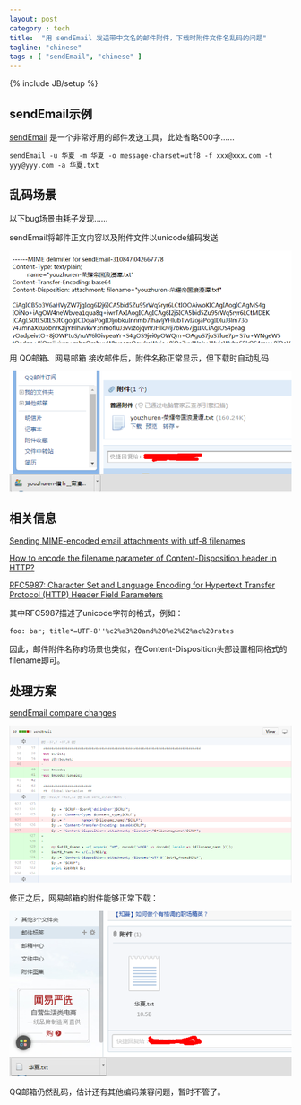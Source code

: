 ```yaml
---
layout: post
category : tech
title:  "用 sendEmail 发送带中文名的邮件附件，下载时附件文件名乱码的问题"
tagline: "chinese"
tags : [ "sendEmail", "chinese" ] 
---
```

{% include JB/setup %}

## sendEmail示例

[sendEmail](https://github.com/mogaal/sendemail) 是一个非常好用的邮件发送工具，此处省略500字……

    sendEmail -u 华夏 -m 华夏 -o message-charset=utf8 -f xxx@xxx.com -t yyy@yyy.com -a 华夏.txt

## 乱码场景

以下bug场景由耗子发现……

sendEmail将邮件正文内容以及附件文件以unicode编码发送

![sendEmail-unicode.png](/assets/posts/sendEmail-unicode.png)

用 QQ邮箱、网易邮箱 接收邮件后，附件名称正常显示，但下载时自动乱码

![sendEmail-chn-err.png](/assets/posts/sendEmail-chn-err.png)

## 相关信息

[Sending MIME-encoded email attachments with utf-8 filenames](http://stackoverflow.com/questions/27435066/sending-mime-encoded-email-attachments-with-utf-8-filenames)

[How to encode the filename parameter of Content-Disposition header in HTTP?](http://stackoverflow.com/questions/93551/how-to-encode-the-filename-parameter-of-content-disposition-header-in-http/6745788#6745788)

[RFC5987: Character Set and Language Encoding for Hypertext Transfer Protocol (HTTP) Header Field Parameters](https://tools.ietf.org/html/rfc5987)

其中RFC5987描述了unicode字符的格式，例如：

    foo: bar; title*=UTF-8''%c2%a3%20and%20%e2%82%ac%20rates

因此，邮件附件名称的场景也类似，在Content-Disposition头部设置相同格式的filename即可。

## 处理方案

[sendEmail compare changes](https://github.com/mogaal/sendemail/compare/master...abbypan:master)

![sendEmail-diff](/assets/posts/sendEmail-diff.png)

修正之后，网易邮箱的附件能够正常下载：

![sendEmail-163](/assets/posts/sendEmail-chn-163.png)

QQ邮箱仍然乱码，估计还有其他编码兼容问题，暂时不管了。
